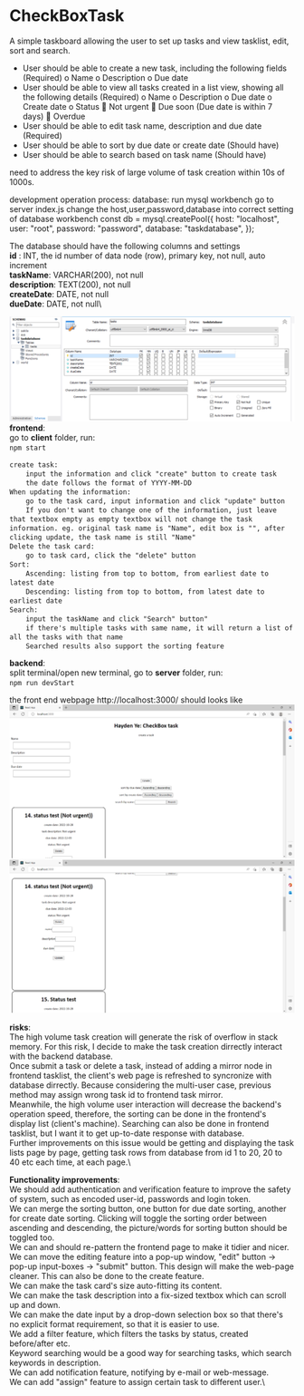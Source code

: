 # CheckBoxTask
A simple taskboard allowing the user to set up tasks and view tasklist, edit, sort and search.

-	User should be able to create a new task, including the following fields (Required)
o	Name
o	Description
o	Due date
-	User should be able to view all tasks created in a list view, showing all the following details (Required)
o	Name
o	Description
o	Due date
o	Create date
o	Status
	Not urgent
	Due soon (Due date is within 7 days)
	Overdue
-	User should be able to edit task name, description and due date (Required)
-	User should be able to sort by due date or create date (Should have)
-	User should be able to search based on task name (Should have)

need to address the key risk of large volume of task creation within 10s of 1000s.

development operation process:
database:
run mysql workbench
go to server index.js
change the host,user,password,database into correct setting of database workbench
const db = mysql.createPool({
    host: "localhost",
    user: "root",
    password: "password",
    database: "taskdatabase",
});

The database should have the following columns and settings\
**id** : INT, the id number of data node (row), primary key, not null, auto increment\
**taskName**: VARCHAR(200), not null\
**description**: TEXT(200), not null\
**createDate**: DATE, not null\
**dueDate**: DATE, not null\

![](MySQL_Workbench_setup.png)
**frontend**:\
go to **client** folder, run:\
    `npm start`

    create task:
        input the information and click "create" button to create task
        the date follows the format of YYYY-MM-DD
    When updating the information:
        go to the task card, input information and click "update" button
        If you don't want to change one of the information, just leave that textbox empty as empty textbox will not change the task information. eg. original task name is "Name", edit box is "", after clicking update, the task name is still "Name"
    Delete the task card:
        go to task card, click the "delete" button
    Sort:
        Ascending: listing from top to bottom, from earliest date to latest date
        Descending: listing from top to bottom, from latest date to earliest date
    Search:
        input the taskName and click "Search" button"
        if there's multiple tasks with same name, it will return a list of all the tasks with that name
        Searched results also support the sorting feature

**backend**:\
split terminal/open new terminal, go to **server** folder, run:\
    `npm run devStart`

the front end webpage http://localhost:3000/ should looks like
![](front_end_page.png)
![](task_cards.png)

**risks**:\
The high volume task creation will generate the risk of overflow in stack memory. For this risk, I decide to make the task creation dirrectly interact with the backend database. \
Once submit a task or delete a task, instead of adding a mirror node in frontend tasklist, the client's web page is refreshed to syncronize with database dirrectly. Because considering the multi-user case, previous method may assign wrong task id to frontend task mirror.\
Meanwhile, the high volume user interaction will decrease the backend's operation speed, therefore, the sorting can be done in the frontend's display list (client's machine). Searching can also be done in frontend tasklist, but I want it to get up-to-date response with database.\
Further improvements on this issue would be getting and displaying the task lists page by page, getting task rows from database from id 1 to 20, 20 to 40 etc each time, at each page.\

**Functionality improvements**:\
We should add authentication and verification feature to improve the safety of system, such as encoded user-id, passwords and login token.\
We can merge the sorting button, one button for due date sorting, another for create date sorting. Clicking will toggle the sorting order between ascending and descending, the picture/words for sorting button should be toggled too.\
We can and should re-pattern the frontend page to make it tidier and nicer.\
We can move the editing feature into a pop-up window, "edit" button -> pop-up input-boxes -> "submit" button. This design will make the web-page cleaner. This can also be done to the create feature.\
We can make the task card's size auto-fitting its content.\
We can make the task description into a fix-sized textbox which can scroll up and down.\
We can make the date input by a drop-down selection box so that there's no explicit format requirement, so that it is easier to use.\
We add a filter feature, which filters the tasks by status, created before/after etc.\
Keyword searching would be a good way for searching tasks, which search keywords in description.\
We can add notification feature, notifying by e-mail or web-message.\
We can add "assign" feature to assign certain task to different user.\

